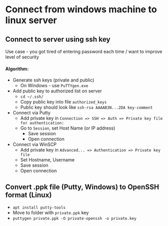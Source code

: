 # Connect from windows machine to linux server
## Connect to server using ssh key
Use case - you got tired of entering password each time / want to improve level of security
#### Algorithm:
* Generate ssh keys (private and public)
    * On Windows - use `PuTTYgen.exe`
* Add public key to authorized list on server
    * `cd ~/.ssh/`
    * Copy public key into file `authorized_keys`
    * Public key should look like `ssh-rsa AAAAB3N...2DA key-comment`
* Connect via Putty
    * Add private key in `Connection => SSH => Auth => Private key file for authentication:`
    * Go to `Session`, set Host Name (or IP address)
        * Save session
        * Open connection
* Connect via WinSCP
    * Add private key in `Advanced... => Authentication => Private key file`
    * Set Hostname, Username
    * Save session
    * Open connection

## Convert .ppk file (Putty, Windows) to OpenSSH format (Linux)
* `apt install putty-tools`
* Move to folder with `private.ppk` key
* `puttygen private.ppk -O private-openssh -o private.key`
